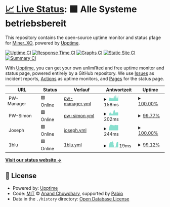 # [📈 Live Status](https://MinerXO.github.io/upptime): <!--live status--> **🟩 Alle Systeme betriebsbereit**

This repository contains the open-source uptime monitor and status p1age for [Miner_XO](https://MinerXO.github.io/upptime), powered by [Upptime](https://github.com/upptime/upptime).

[![Uptime CI](https://github.com/MinerXO/upptime/workflows/Uptime%20CI/badge.svg)](https://github.com/MinerXO/upptime/actions?query=workflow%3A%22Uptime+CI%22)
[![Response Time CI](https://github.com/MinerXO/upptime/workflows/Response%20Time%20CI/badge.svg)](https://github.com/MinerXO/upptime/actions?query=workflow%3A%22Response+Time+CI%22)
[![Graphs CI](https://github.com/MinerXO/upptime/workflows/Graphs%20CI/badge.svg)](https://github.com/MinerXO/upptime/actions?query=workflow%3A%22Graphs+CI%22)
[![Static Site CI](https://github.com/MinerXO/upptime/workflows/Static%20Site%20CI/badge.svg)](https://github.com/MinerXO/upptime/actions?query=workflow%3A%22Static+Site+CI%22)
[![Summary CI](https://github.com/MinerXO/upptime/workflows/Summary%20CI/badge.svg)](https://github.com/MinerXO/upptime/actions?query=workflow%3A%22Summary+CI%22)

With [Upptime](https://upptime.js.org), you can get your own unlimi1ted and free uptime monitor and status page, powered entirely by a GitHub repository. We use [Issues](https://github.com/MinerXO/upptime/issues) as incident reports, [Actions](https://github.com/MinerXO/upptime/actions) as uptime monitors, and [Pages](https://MinerXO.github.io/upptime) for the status page.

<!--start: status pages-->
<!-- This summary is generated by Upptime (https://github.com/upptime/upptime) -->
<!-- Do not edit this manually, your changes will be overwritten -->
<!-- prettier-ignore -->
| URL | Status | Verlauf | Antwortzeit | Uptime |
| --- | ------ | ------- | ------------- | ------ |
| <img alt="" src="https://icons.duckduckgo.com/ip3/null.ico" height="13"> PW-Manager | 🟩 Online | [pw-manager.yml](https://github.com/MinerXO/upptime/commits/HEAD/history/pw-manager.yml) | <details><summary><img alt="Antwortzeit-Diagramm" src="./graphs/pw-manager/response-time-week.png" height="20"> 158ms</summary><br><a href="https://MinerXO.github.io/upptime/history/pw-manager"><img alt="Antwortzeit 569" src="https://img.shields.io/endpoint?url=https%3A%2F%2Fraw.githubusercontent.com%2FMinerXO%2Fupptime%2FHEAD%2Fapi%2Fpw-manager%2Fresponse-time.json"></a><br><a href="https://MinerXO.github.io/upptime/history/pw-manager"><img alt="Antwortzeit der letzten 24 Stunden 261" src="https://img.shields.io/endpoint?url=https%3A%2F%2Fraw.githubusercontent.com%2FMinerXO%2Fupptime%2FHEAD%2Fapi%2Fpw-manager%2Fresponse-time-day.json"></a><br><a href="https://MinerXO.github.io/upptime/history/pw-manager"><img alt="Antwortzeit der letzten 7 Tage 158" src="https://img.shields.io/endpoint?url=https%3A%2F%2Fraw.githubusercontent.com%2FMinerXO%2Fupptime%2FHEAD%2Fapi%2Fpw-manager%2Fresponse-time-week.json"></a><br><a href="https://MinerXO.github.io/upptime/history/pw-manager"><img alt="Antwortzeit der letzten 30 Tage 367" src="https://img.shields.io/endpoint?url=https%3A%2F%2Fraw.githubusercontent.com%2FMinerXO%2Fupptime%2FHEAD%2Fapi%2Fpw-manager%2Fresponse-time-month.json"></a><br><a href="https://MinerXO.github.io/upptime/history/pw-manager"><img alt="Antwortzeit des letzten Jahres 569" src="https://img.shields.io/endpoint?url=https%3A%2F%2Fraw.githubusercontent.com%2FMinerXO%2Fupptime%2FHEAD%2Fapi%2Fpw-manager%2Fresponse-time-year.json"></a></details> | <details><summary><a href="https://MinerXO.github.io/upptime/history/pw-manager">100.00%</a></summary><a href="https://MinerXO.github.io/upptime/history/pw-manager"><img alt="All-time uptime 98.94%" src="https://img.shields.io/endpoint?url=https%3A%2F%2Fraw.githubusercontent.com%2FMinerXO%2Fupptime%2FHEAD%2Fapi%2Fpw-manager%2Fuptime.json"></a><br><a href="https://MinerXO.github.io/upptime/history/pw-manager"><img alt="24-hour uptime 100.00%" src="https://img.shields.io/endpoint?url=https%3A%2F%2Fraw.githubusercontent.com%2FMinerXO%2Fupptime%2FHEAD%2Fapi%2Fpw-manager%2Fuptime-day.json"></a><br><a href="https://MinerXO.github.io/upptime/history/pw-manager"><img alt="7-day uptime 100.00%" src="https://img.shields.io/endpoint?url=https%3A%2F%2Fraw.githubusercontent.com%2FMinerXO%2Fupptime%2FHEAD%2Fapi%2Fpw-manager%2Fuptime-week.json"></a><br><a href="https://MinerXO.github.io/upptime/history/pw-manager"><img alt="30-day uptime 98.84%" src="https://img.shields.io/endpoint?url=https%3A%2F%2Fraw.githubusercontent.com%2FMinerXO%2Fupptime%2FHEAD%2Fapi%2Fpw-manager%2Fuptime-month.json"></a><br><a href="https://MinerXO.github.io/upptime/history/pw-manager"><img alt="1-year uptime 98.94%" src="https://img.shields.io/endpoint?url=https%3A%2F%2Fraw.githubusercontent.com%2FMinerXO%2Fupptime%2FHEAD%2Fapi%2Fpw-manager%2Fuptime-year.json"></a></details>
| <img alt="" src="https://icons.duckduckgo.com/ip3/null.ico" height="13"> PW-Simon | 🟩 Online | [pw-simon.yml](https://github.com/MinerXO/upptime/commits/HEAD/history/pw-simon.yml) | <details><summary><img alt="Antwortzeit-Diagramm" src="./graphs/pw-simon/response-time-week.png" height="20"> 202ms</summary><br><a href="https://MinerXO.github.io/upptime/history/pw-simon"><img alt="Antwortzeit 698" src="https://img.shields.io/endpoint?url=https%3A%2F%2Fraw.githubusercontent.com%2FMinerXO%2Fupptime%2FHEAD%2Fapi%2Fpw-simon%2Fresponse-time.json"></a><br><a href="https://MinerXO.github.io/upptime/history/pw-simon"><img alt="Antwortzeit der letzten 24 Stunden 168" src="https://img.shields.io/endpoint?url=https%3A%2F%2Fraw.githubusercontent.com%2FMinerXO%2Fupptime%2FHEAD%2Fapi%2Fpw-simon%2Fresponse-time-day.json"></a><br><a href="https://MinerXO.github.io/upptime/history/pw-simon"><img alt="Antwortzeit der letzten 7 Tage 202" src="https://img.shields.io/endpoint?url=https%3A%2F%2Fraw.githubusercontent.com%2FMinerXO%2Fupptime%2FHEAD%2Fapi%2Fpw-simon%2Fresponse-time-week.json"></a><br><a href="https://MinerXO.github.io/upptime/history/pw-simon"><img alt="Antwortzeit der letzten 30 Tage 406" src="https://img.shields.io/endpoint?url=https%3A%2F%2Fraw.githubusercontent.com%2FMinerXO%2Fupptime%2FHEAD%2Fapi%2Fpw-simon%2Fresponse-time-month.json"></a><br><a href="https://MinerXO.github.io/upptime/history/pw-simon"><img alt="Antwortzeit des letzten Jahres 698" src="https://img.shields.io/endpoint?url=https%3A%2F%2Fraw.githubusercontent.com%2FMinerXO%2Fupptime%2FHEAD%2Fapi%2Fpw-simon%2Fresponse-time-year.json"></a></details> | <details><summary><a href="https://MinerXO.github.io/upptime/history/pw-simon">99.77%</a></summary><a href="https://MinerXO.github.io/upptime/history/pw-simon"><img alt="All-time uptime 90.27%" src="https://img.shields.io/endpoint?url=https%3A%2F%2Fraw.githubusercontent.com%2FMinerXO%2Fupptime%2FHEAD%2Fapi%2Fpw-simon%2Fuptime.json"></a><br><a href="https://MinerXO.github.io/upptime/history/pw-simon"><img alt="24-hour uptime 98.42%" src="https://img.shields.io/endpoint?url=https%3A%2F%2Fraw.githubusercontent.com%2FMinerXO%2Fupptime%2FHEAD%2Fapi%2Fpw-simon%2Fuptime-day.json"></a><br><a href="https://MinerXO.github.io/upptime/history/pw-simon"><img alt="7-day uptime 99.77%" src="https://img.shields.io/endpoint?url=https%3A%2F%2Fraw.githubusercontent.com%2FMinerXO%2Fupptime%2FHEAD%2Fapi%2Fpw-simon%2Fuptime-week.json"></a><br><a href="https://MinerXO.github.io/upptime/history/pw-simon"><img alt="30-day uptime 90.33%" src="https://img.shields.io/endpoint?url=https%3A%2F%2Fraw.githubusercontent.com%2FMinerXO%2Fupptime%2FHEAD%2Fapi%2Fpw-simon%2Fuptime-month.json"></a><br><a href="https://MinerXO.github.io/upptime/history/pw-simon"><img alt="1-year uptime 90.27%" src="https://img.shields.io/endpoint?url=https%3A%2F%2Fraw.githubusercontent.com%2FMinerXO%2Fupptime%2FHEAD%2Fapi%2Fpw-simon%2Fuptime-year.json"></a></details>
| <img alt="" src="https://icons.duckduckgo.com/ip3/null.ico" height="13"> Joseph | 🟩 Online | [joseph.yml](https://github.com/MinerXO/upptime/commits/HEAD/history/joseph.yml) | <details><summary><img alt="Antwortzeit-Diagramm" src="./graphs/joseph/response-time-week.png" height="20"> 244ms</summary><br><a href="https://MinerXO.github.io/upptime/history/joseph"><img alt="Antwortzeit 697" src="https://img.shields.io/endpoint?url=https%3A%2F%2Fraw.githubusercontent.com%2FMinerXO%2Fupptime%2FHEAD%2Fapi%2Fjoseph%2Fresponse-time.json"></a><br><a href="https://MinerXO.github.io/upptime/history/joseph"><img alt="Antwortzeit der letzten 24 Stunden 246" src="https://img.shields.io/endpoint?url=https%3A%2F%2Fraw.githubusercontent.com%2FMinerXO%2Fupptime%2FHEAD%2Fapi%2Fjoseph%2Fresponse-time-day.json"></a><br><a href="https://MinerXO.github.io/upptime/history/joseph"><img alt="Antwortzeit der letzten 7 Tage 244" src="https://img.shields.io/endpoint?url=https%3A%2F%2Fraw.githubusercontent.com%2FMinerXO%2Fupptime%2FHEAD%2Fapi%2Fjoseph%2Fresponse-time-week.json"></a><br><a href="https://MinerXO.github.io/upptime/history/joseph"><img alt="Antwortzeit der letzten 30 Tage 505" src="https://img.shields.io/endpoint?url=https%3A%2F%2Fraw.githubusercontent.com%2FMinerXO%2Fupptime%2FHEAD%2Fapi%2Fjoseph%2Fresponse-time-month.json"></a><br><a href="https://MinerXO.github.io/upptime/history/joseph"><img alt="Antwortzeit des letzten Jahres 697" src="https://img.shields.io/endpoint?url=https%3A%2F%2Fraw.githubusercontent.com%2FMinerXO%2Fupptime%2FHEAD%2Fapi%2Fjoseph%2Fresponse-time-year.json"></a></details> | <details><summary><a href="https://MinerXO.github.io/upptime/history/joseph">100.00%</a></summary><a href="https://MinerXO.github.io/upptime/history/joseph"><img alt="All-time uptime 99.63%" src="https://img.shields.io/endpoint?url=https%3A%2F%2Fraw.githubusercontent.com%2FMinerXO%2Fupptime%2FHEAD%2Fapi%2Fjoseph%2Fuptime.json"></a><br><a href="https://MinerXO.github.io/upptime/history/joseph"><img alt="24-hour uptime 100.00%" src="https://img.shields.io/endpoint?url=https%3A%2F%2Fraw.githubusercontent.com%2FMinerXO%2Fupptime%2FHEAD%2Fapi%2Fjoseph%2Fuptime-day.json"></a><br><a href="https://MinerXO.github.io/upptime/history/joseph"><img alt="7-day uptime 100.00%" src="https://img.shields.io/endpoint?url=https%3A%2F%2Fraw.githubusercontent.com%2FMinerXO%2Fupptime%2FHEAD%2Fapi%2Fjoseph%2Fuptime-week.json"></a><br><a href="https://MinerXO.github.io/upptime/history/joseph"><img alt="30-day uptime 99.67%" src="https://img.shields.io/endpoint?url=https%3A%2F%2Fraw.githubusercontent.com%2FMinerXO%2Fupptime%2FHEAD%2Fapi%2Fjoseph%2Fuptime-month.json"></a><br><a href="https://MinerXO.github.io/upptime/history/joseph"><img alt="1-year uptime 99.63%" src="https://img.shields.io/endpoint?url=https%3A%2F%2Fraw.githubusercontent.com%2FMinerXO%2Fupptime%2FHEAD%2Fapi%2Fjoseph%2Fuptime-year.json"></a></details>
| <img alt="" src="https://icons.duckduckgo.com/ip3/null.ico" height="13"> 1blu | 🟩 Online | [1blu.yml](https://github.com/MinerXO/upptime/commits/HEAD/history/1blu.yml) | <details><summary><img alt="Antwortzeit-Diagramm" src="./graphs/1blu/response-time-week.png" height="20"> 19ms</summary><br><a href="https://MinerXO.github.io/upptime/history/1blu"><img alt="Antwortzeit 83" src="https://img.shields.io/endpoint?url=https%3A%2F%2Fraw.githubusercontent.com%2FMinerXO%2Fupptime%2FHEAD%2Fapi%2F1blu%2Fresponse-time.json"></a><br><a href="https://MinerXO.github.io/upptime/history/1blu"><img alt="Antwortzeit der letzten 24 Stunden 24" src="https://img.shields.io/endpoint?url=https%3A%2F%2Fraw.githubusercontent.com%2FMinerXO%2Fupptime%2FHEAD%2Fapi%2F1blu%2Fresponse-time-day.json"></a><br><a href="https://MinerXO.github.io/upptime/history/1blu"><img alt="Antwortzeit der letzten 7 Tage 19" src="https://img.shields.io/endpoint?url=https%3A%2F%2Fraw.githubusercontent.com%2FMinerXO%2Fupptime%2FHEAD%2Fapi%2F1blu%2Fresponse-time-week.json"></a><br><a href="https://MinerXO.github.io/upptime/history/1blu"><img alt="Antwortzeit der letzten 30 Tage 54" src="https://img.shields.io/endpoint?url=https%3A%2F%2Fraw.githubusercontent.com%2FMinerXO%2Fupptime%2FHEAD%2Fapi%2F1blu%2Fresponse-time-month.json"></a><br><a href="https://MinerXO.github.io/upptime/history/1blu"><img alt="Antwortzeit des letzten Jahres 83" src="https://img.shields.io/endpoint?url=https%3A%2F%2Fraw.githubusercontent.com%2FMinerXO%2Fupptime%2FHEAD%2Fapi%2F1blu%2Fresponse-time-year.json"></a></details> | <details><summary><a href="https://MinerXO.github.io/upptime/history/1blu">99.12%</a></summary><a href="https://MinerXO.github.io/upptime/history/1blu"><img alt="All-time uptime 99.91%" src="https://img.shields.io/endpoint?url=https%3A%2F%2Fraw.githubusercontent.com%2FMinerXO%2Fupptime%2FHEAD%2Fapi%2F1blu%2Fuptime.json"></a><br><a href="https://MinerXO.github.io/upptime/history/1blu"><img alt="24-hour uptime 93.81%" src="https://img.shields.io/endpoint?url=https%3A%2F%2Fraw.githubusercontent.com%2FMinerXO%2Fupptime%2FHEAD%2Fapi%2F1blu%2Fuptime-day.json"></a><br><a href="https://MinerXO.github.io/upptime/history/1blu"><img alt="7-day uptime 99.12%" src="https://img.shields.io/endpoint?url=https%3A%2F%2Fraw.githubusercontent.com%2FMinerXO%2Fupptime%2FHEAD%2Fapi%2F1blu%2Fuptime-week.json"></a><br><a href="https://MinerXO.github.io/upptime/history/1blu"><img alt="30-day uptime 99.80%" src="https://img.shields.io/endpoint?url=https%3A%2F%2Fraw.githubusercontent.com%2FMinerXO%2Fupptime%2FHEAD%2Fapi%2F1blu%2Fuptime-month.json"></a><br><a href="https://MinerXO.github.io/upptime/history/1blu"><img alt="1-year uptime 99.91%" src="https://img.shields.io/endpoint?url=https%3A%2F%2Fraw.githubusercontent.com%2FMinerXO%2Fupptime%2FHEAD%2Fapi%2F1blu%2Fuptime-year.json"></a></details>

<!--end: status pages-->

[**Visit our status website →**](https://MinerXO.github.io/upptime)

## 📄 License

- Powered by: [Upptime](https://github.com/upptime/upptime)
- Code: [MIT](./LICENSE) © [Anand Chowdhary](https://anandchowdhary.com), supported by [Pabio](https://pabio.com)
- Data in the `./history` directory: [Open Database License](https://opendatacommons.org/licenses/odbl/1-0/)
